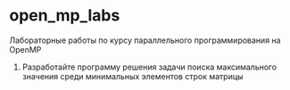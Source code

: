 # open_mp_labs
Лабораторные работы по курсу параллельного программирования на OpenMP

1) Разработайте программу решения задачи поиска максимального значения среди минимальных элементов строк матрицы
